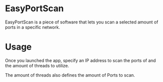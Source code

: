 # EasyPortScan

EasyPortScan is a piece of software that lets you scan a selected amount of ports in a specific network.

# Usage

Once you launched the app, specify an IP address to scan the ports of and the amount of threads to utilize.

The amount of threads also defines the amount of Ports to scan.
